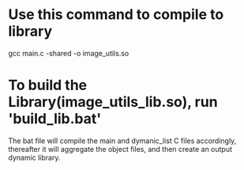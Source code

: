 # Use this command to compile to library
gcc main.c -shared -o image_utils.so

# To build the Library(image_utils_lib.so), run 'build_lib.bat'
The bat file will compile the main and dymanic_list C files accordingly,
thereafter it will aggregate the object files, and then create an output dynamic library.